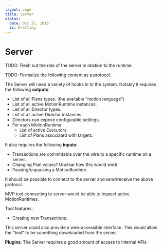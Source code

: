```yaml
---
layout: page
title: Server
status:
  date: Oct 25, 2016
  is: Drafting
---
```


# Server

TODO: Flesh out the role of the server in relation to the runtime.

TODO: Formalize the following content as a protocol.

The Server will need a variety of hooks in to the system. Notably it requires the following **outputs**:

- List of all Plans types. (the available "motion language")
- List of all active MotionRuntime instances.
- List of all Director types.
- List of all active Director instances.
- Directors can expose configurable settings.
- For each MotionRuntime:
  - List of active Executors.
  - List of Plans associated with targets.

It also requires the following **inputs**:

- Transactions are committable over the wire to a specific runtime on a server.
- Changing Plan values? Unclear how this would work.
- Pausing/unpausing a MotionRuntime.

It should be possible to connect to the server and send/receive the above protocol.

MVP tool connecting to server would be able to inspect active MotionRuntimes.

Tool features:

- Creating new Transactions.

This server could also provide a web-accessible interface. This would allow the "tool" to be something downloaded from the server.

**Plugins**: The Server requires a good amount of access to internal APIs.
